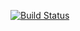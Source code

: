 [![Build Status](https://travis-ci.org/tikhonNikita/travis-test.svg?branch=master)](https://travis-ci.org/tikhonNikita/travis-test)
